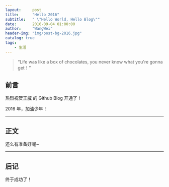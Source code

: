 ```yaml
---
layout:     post
title:      "Hello 2016"
subtitle:   " \"Hello World, Hello Blog\""
date:       2016-09-04 01:00:00
author:     "WangWei"
header-img: "img/post-bg-2016.jpg"
catalog: true
tags:
    - 生活
---
```


> “Life was like a box of chocolates, you never know what you're gonna get！”


## 前言

热烈祝贺王威 的 Github Blog 开通了！


2016 年，加油少年！

---

## 正文
还么有准备好呢~

---

## 后记
终于成功了！